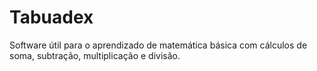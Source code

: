 # Tabuadex
Software útil para o aprendizado de matemática básica com cálculos de soma, subtração, multiplicação e divisão.

